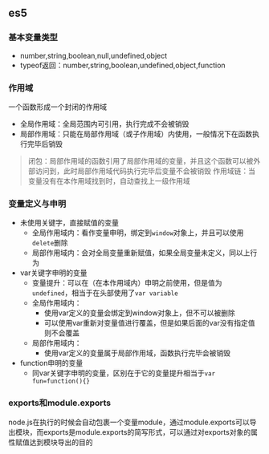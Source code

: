 ## es5
### 基本变量类型
- number,string,boolean,null,undefined,object
- typeof返回：number,string,boolean,undefined,object,function

### 作用域
一个函数形成一个封闭的作用域
- 全局作用域：全局范围内可引用，执行完成不会被销毁
- 局部作用域：只能在局部作用域（或子作用域）内使用，一般情况下在函数执行完毕后销毁
> 闭包：局部作用域的函数引用了局部作用域的变量，并且这个函数可以被外部访问到，此时局部作用域代码执行完毕后变量不会被销毁
> 作用域链：当变量没有在本作用域找到时，自动查找上一级作用域

### 变量定义与申明
- 未使用关键字，直接赋值的变量
    - 全局作用域内：看作变量申明，绑定到`window`对象上，并且可以使用`delete`删除
    - 局部作用域内：会对全局变量重新赋值，如果全局变量未定义，同以上行为
- var关键字申明的变量  
    - 变量提升：可以在（在本作用域内）申明之前使用，但是值为`undefined`，相当于在头部使用了`var variable`
    - 全局作用域内：
        - 使用var定义的变量会绑定到window对象上，但不可以被删除
        - 可以使用var重新对变量值进行覆盖，但是如果后面的var没有指定值则不会覆盖
    - 局部作用域内：
        - 使用var定义的变量属于局部作用域，函数执行完毕会被销毁
- function申明的变量
    - 同var关键字申明的变量，区别在于它的变量提升相当于`var fun=function(){}`

### exports和module.exports
node.js在执行的时候会自动包裹一个变量module，通过module.exports可以导出模块，而exports是module.exports的简写形式，可以通过对exports对象的属性赋值达到模块导出的目的









